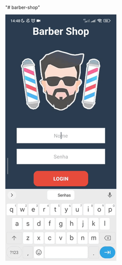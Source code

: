 "# barber-shop" 

![Demonstração do app](https://github.com/supp3rdan/barber-shop/blob/main/barbearia.gif)
